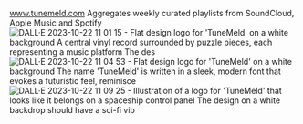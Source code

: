 www.tunemeld.com
Aggregates weekly curated playlists from SoundCloud, Apple Music and Spotify
![DALL·E 2023-10-22 11 01 15 - Flat design logo for 'TuneMeld' on a white background  A central vinyl record surrounded by puzzle pieces, each representing a music platform  The des](https://github.com/EliJaghab/tunemeld/assets/55901654/faf2ac83-8024-40e4-a3ff-867dac9a1303)
![DALL·E 2023-10-22 11 04 53 - Flat design logo for 'TuneMeld' on a white background  The name 'TuneMeld' is written in a sleek, modern font that evokes a futuristic feel, reminisce](https://github.com/EliJaghab/tunemeld/assets/55901654/d0fb3379-e042-490f-9d2d-55a265688a03)
![DALL·E 2023-10-22 11 09 25 - Illustration of a logo for 'TuneMeld' that looks like it belongs on a spaceship control panel  The design on a white backdrop should have a sci-fi vib](https://github.com/EliJaghab/tunemeld/assets/55901654/9b4c24d5-0528-4dcc-ac96-93cdfdae8d92)
